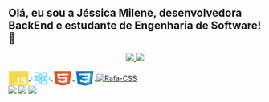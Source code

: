 ## Olá, eu sou a Jéssica Milene, desenvolvedora BackEnd e estudante de Engenharia de Software! 🎒 

<div align="center"> <a href="https://github.com/jmillene"> 

<img height="180em" src="https://github-readme-stats.vercel.app/api?username=jmillene&show_icons=true&theme=radical&include_all_commits=true&count_private=true"/>
<img height="180em" src="https://github-readme-stats.vercel.app/api/top-langs/?username=jmillene&layout=compact&langs_count=7&theme=radical"/> </div>
<div style="display: inline_block"><br> <img align="center" alt="Rafa-Js" height="30" width="40" src="https://raw.githubusercontent.com/devicons/devicon/master/icons/javascript/javascript-plain.svg"> 
<img align="center" alt="Rafa-React" height="30" width="40" src="https://raw.githubusercontent.com/devicons/devicon/master/icons/react/react-original.svg"> 
<img align="center" alt="Rafa-HTML" height="30" width="40" src="https://raw.githubusercontent.com/devicons/devicon/master/icons/html5/html5-original.svg"> <img align="center" alt="Rafa-CSS" height="30" width="40" src="https://raw.githubusercontent.com/devicons/devicon/master/icons/css3/css3-original.svg"> 
<img align="center" alt="Rafa-CSS" height="40" width="40" src="https://cdn.jsdelivr.net/gh/devicons/devicon/icons/mysql/mysql-original-wordmark.svg" /> </div> 
<div> <a href="https://www.instagram.com/hey.millene/" target="_blank">
<img src="https://img.shields.io/badge/-Instagram-%23E4405F?style=for-the-badge&logo=instagram&logoColor=white" target="_blank"></a> 
<a href = "mailto:jmillene12@gmail.com"><img src="https://img.shields.io/badge/-Gmail-%23333?style=for-the-badge&logo=gmail&logoColor=white" target="_blank"></a> <a href=" https://www.linkedin.com/in/jessicamilenedev/target="_blank">
<img src="https://img.shields.io/badge/-LinkedIn-%230077B5?style=for-the-badge&logo=linkedin&logoColor=white" target="_blank"></a> 
</div>

